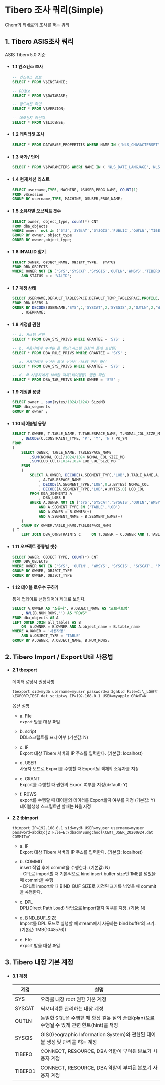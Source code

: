 # Tibero 조사 쿼리(Simple)

Chem의 티베로의 조사를 하는 쿼리   

## 1. Tibero ASIS조사 쿼리
ASIS Tibero 5.0 기준

* #### 1.1 인스턴스 조사
    ```sql
    -- 인스턴스 정보
    SELECT * FROM V$INSTANCE;

    -- DB정보
    SELECT * FROM V$DATABASE;

    -- 빌드버전 확인
    SELECT * FROM V$VERSION;

    -- 데모인지 아닌지
    SELECT * FROM V$LICENSE;
    ```

* #### 1.2 캐릭터셋 조사
    ```sql
    SELECT * FROM DATABASE_PROPERTIES WHERE NAME IN ('NLS_CHARACTERSET','NLS_NCHAR_CHARACTERSET');
    ```

* #### 1.3 국가 / 언어
    ```sql
    SELECT * FROM V$PARAMETERS WHERE NAME IN ( 'NLS_DATE_LANGUAGE','NLS_DATE_FORMAT');
    ```

* #### 1.4 현재 세션 리스트 
    ```sql
    SELECT username,TYPE, MACHINE, OSUSER,PROG_NAME, COUNT(1)
    FROM v$session
    GROUP BY username,TYPE, MACHINE, OSUSER,PROG_NAME;
    ```

* #### 1.5 소유자별 오브젝트 갯수 
    ```sql
    SELECT owner, object_type, count(*) CNT
    FROM dba_objects 
    WHERE owner  not in ('SYS','SYSCAT','SYSGIS','PUBLIC','OUTLN','TIBERO','WMSYS')
    GROUP BY owner, object_type
    ORDER BY owner,object_type;
    ```

* #### 1.6 INVALID 찾기
    ```sql
    SELECT OWNER, OBJECT_NAME, OBJECT_TYPE,  STATUS
    FROM DBA_OBJECTS
    WHERE OWNER NOT IN ('SYS','SYSCAT','SYSGIS','OUTLN','WMSYS','TIBERO','TIBERO1','PUBLIC')
        AND STATUS < > 'VALID';
    ```

* #### 1.7 계정 상태
    ```sql
    SELECT USERNAME,DEFAULT_TABLESPACE,DEFAULT_TEMP_TABLESPACE,PROFILE,ACCOUNT_STATUS,CREATED
    FROM DBA_USERS A
    ORDER BY DECODE(USERNAME,'SYS',2,'SYSCAT',2,'SYSGIS',2,'OUTLN',2,'WMSYS',2,'TIBERO',2,'TIBERO1',2,1)
        , USERNAME;
    ```

* #### 1.8 계정별 권한
    ```sql
    -- a. 시스템 권한   
    SELECT * FROM DBA_SYS_PRIVS WHERE GRANTEE = 'SYS' ;

    -- b. 사용자에게 부여된 롤 확인(시스템 권한이 롤에 포함됨)
    SELECT * FROM DBA_ROLE_PRIVS WHERE GRANTEE = 'SYS' ;

    -- c. 사용자에게 부여된 롤에 부여된 시스템 권한 확인
    SELECT * FROM DBA_SYS_PRIVS WHERE GRANTEE = 'SYS' ;

    -- d. 타 사용자에게 부여한 객체(테이블등) 권한 확인
    SELECT * FROM DBA_TAB_PRIVS WHERE OWNER = 'SYS' ;
    ```


* #### 1.9 계정별 용량
    ```sql
    SELECT owner , sum(bytes/1024/1024) SizeMB
    FROM dba_segments
    GROUP BY owner ;
    ```

* #### 1.10 테이블별 용량
    ```sql
    SELECT T.OWNER, T.TABLE_NAME, T.TABLESPACE_NAME, T.NOMAL_COL_SIZE_MB, T.LOB_COL_SIZE_MB
        , DECODE(C.CONSTRAINT_TYPE, 'P', 'Y', 'N') PK_YN
    FROM 
    (
        SELECT OWNER, TABLE_NAME, TABLESPACE_NAME
            ,SUM(NOMAL_COL)/1024/1024 NOMAL_COL_SIZE_MB
            ,SUM(LOB_COL)/1024/1024 LOB_COL_SIZE_MB
        FROM
        (
            SELECT A.OWNER, DECODE(A.SEGMENT_TYPE,'LOB',B.TABLE_NAME,A.SEGMENT_NAME) TABLE_NAME, A.SEGMENT_TYPE
                , A.TABLESPACE_NAME
                , DECODE(A.SEGMENT_TYPE,'LOB',0,A.BYTES) NOMAL_COL
                , DECODE(A.SEGMENT_TYPE,'LOB',A.BYTES,0) LOB_COL
            FROM DBA_SEGMENTS A
                , DBA_LOBS B        
            WHERE A.OWNER NOT IN ('SYS','SYSCAT','SYSGIS','OUTLN','WMSYS','TIBERO','TIBERO1')
                AND A.SEGMENT_TYPE IN ('TABLE','LOB')
                AND A.OWNER = B.OWNER(+)
                AND A.SEGMENT_NAME = B.SEGMENT_NAME(+)
        )	
        GROUP BY OWNER,TABLE_NAME,TABLESPACE_NAME
    ) T
        LEFT JOIN DBA_CONSTRAINTS C  	ON T.OWNER = C.OWNER AND T.TABLE_NAME = C.TABLE_NAME AND C.CONSTRAINT_TYPE = 'P';
    ```

* #### 1.11 오브젝트 종류별 갯수
    ```sql
    SELECT OWNER, OBJECT_TYPE, COUNT(*) CNT
    FROM DBA_OBJECTS 
    WHERE OWNER NOT IN ('SYS', 'OUTLN', 'WMSYS', 'SYSGIS', 'SYSCAT', 'PUBLIC')
    GROUP BY OWNER, OBJECT_TYPE
    ORDER BY OWNER, OBJECT_TYPE
    ```

* #### 1.12 테이블 로우수 구하기
    통계 업데이트 선행되어야 제대로 보인다.

    ```sql
    SELECT A.OWNER AS "소유자", A.OBJECT_NAME AS "오브젝트명" 
        , NVL(B.NUM_ROWS,'') AS "ROWS"
    FROM dba_objects AS A
    LEFT OUTER JOIN all_tables AS B 
        ON  A.OWNER = B.OWNER AND A.object_name = B.table_name
    WHERE A.OWNER = '사용자명'
        AND A.OBJECT_TYPE = 'TABLE'
    GROUP BY A.OWNER, A.OBJECT_NAME, B.NUM_ROWS;   
    ```

## 2. Tibero Import / Export Util 사용법

* #### 2.1 tbexport
    데이터 로딩시 권장사항  
    
    ```
    tbexport sid=mydb username=myuser password=a!3gakld File=C:\_LG화학\EXPORT\TEST.dat script=y IP=192.168.0.1 USER=myapple GRANT=N
    ```

    옵션 설명
    * a. File   
        export 받을 대상 파일

    * b. script   
        DDL스크립트를 표시 여부 (기본값: N)

    * c. IP   
        Export 대상 Tibero 서버의 IP 주소를 입력한다. (기본값: localhost)

    * d. USER   
        사용자 모드로 Export를 수행할 때 Export될 객체의 소유자를 지정

    * e. GRANT   
        Export를 수행할 때 권한의 Export 여부를 지정(default: Y)        

    * f. ROWS   
        export를 수행할 때 테이블의 데이터를 Export할지 여부를 지정 (기본값: Y)
        테이블생성 스크립트만 할때는 N을 지정



* #### 2.2 tbimport
    ```    
    tbimport IP=192.168.0.1 sid=mydb USER=myuser username=myuser password=abdk@dj2 File=E:\dbadm\Sungchool\CERT_USER_20200924.dat COMMIT=Y
    ```

    * a. IP        
        Export 대상 Tibero 서버의 IP 주소를 입력한다. (기본값: localhost)

    * b. COMMIT        
        insert 작업 후에 commit을 수행한다. (기본값: N)        
            - CPL로 import할 때 기본적으로 bind insert buffer size인 1MB를 넘었을 때 commit을 수행   
            - DPL로 import할 때 BIND_BUF_SIZE로 지정된 크기를 넘었을 때 commit을 수행한다.
	
    * c. DPL   
        DPL(Direct Path Load) 방법으로 Import할지 여부를 지정. (기본: N)

    * d. BIND_BUF_SIZE   
        Import를 DPL 모드로 실행할 때 stream에서 사용하는 bind buffer의 크기. (기본값: 1MB(1048576))

    * e. File   
        export 받을 대상 파일


## 3. Tibero 내장 기본 계정

* #### 3.1 계정       
   
    |계정|설명|
    |------|---|
    |SYS|오라클 내장 root 권한 기본 계정|
    |SYSCAT|딕셔너리를 관리하는 내장 계정|
    |OUTLN|동일한 SQL을 수행할 때 항상 같은 질의 플랜(plan)으로 수행될 수 있게 관련 힌트(hint)를 저장|
    |SYSGIS|GIS(Geographic Information System)와 관련된 테이블 생성 및 관리를 하는 계정|
    |TIBERO|CONNECT, RESOURCE, DBA 역할이 부여된 본보기 사용자 계정|
    |TIBERO1|CONNECT, RESOURCE, DBA 역할이 부여된 본보기 사용자 계정|